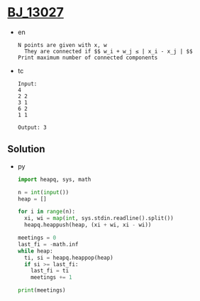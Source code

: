 # [BJ_13027](https://acmicpc.net/problem/13027)

* en

  ```en
  N points are given with x, w
    They are connected if $$ w_i + w_j ≤ | x_i - x_j | $$
  Print maximum number of connected components
  ```

* tc

  ```tc
  Input:
  4
  2 2
  3 1
  6 2
  1 1

  Output: 3
  ```

## Solution

* py

  ```py
  import heapq, sys, math

  n = int(input())
  heap = []

  for i in range(n):
    xi, wi = map(int, sys.stdin.readline().split())
    heapq.heappush(heap, (xi + wi, xi - wi))

  meetings = 0
  last_fi = -math.inf
  while heap:
    ti, si = heapq.heappop(heap)
    if si >= last_fi:
      last_fi = ti
      meetings += 1

  print(meetings)
  ```
